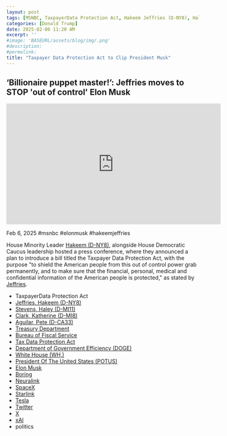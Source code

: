 ```yaml
---
layout: post
tags: [MSNBC, TaxpayerData Protection Act, Hakeem Jeffries (D-NY8), Haley Stevens (D-MI11), Katherine Clark (D-MI8), Pete Aguilar (D-CA33), Treasury Department, Bureau of Fiscal Service, Tax Data Protection Act, Department of Government Efficiency (DOGE), White House (WH,), President Of The United States (POTUS), Elon Musk, Boring, Neuralink, SpaceX, Starlink, Tesla, Twitter, X, xAI, politics]
categories: [Donald Trump]
date: 2025-02-06 11:20 AM
excerpt: ''
#image: 'BASEURL/assets/blog/img/.png'
#description:
#permalink:
title: "Taxpayer Data Protection Act to Clip President Musk"
---
```



## ‘Billionaire puppet master!’: Jeffries moves to STOP 'out of control' Elon Musk

<iframe width="560" height="315" src="https://www.youtube.com/embed/qQuQs-EXg88?si=WK1CW1DSBcrblFRz" title="YouTube video player" frameborder="0" allow="accelerometer; autoplay; clipboard-write; encrypted-media; gyroscope; picture-in-picture; web-share" referrerpolicy="strict-origin-when-cross-origin" allowfullscreen></iframe>

Feb 6, 2025  #msnbc #elonmusk #hakeemjeffries

House Minority Leader [Hakeem  (D-NY8)](https://jeffries.house.gov/), alongside House Democratic Caucus leadership hosted a press conference, where they announced a plan to introduce a bill titled the Taxpayer Data Protection Act, with the purpose "to shield the American people from this out of control power grab permanently, and to make sure that the financial, personal, medical and confidential information of the American people is protected," as stated by [Jeffries](https://jeffries.house.gov/).

- TaxpayerData Protection Act
- [Jeffries, Hakeem (D-NY8)](https://jeffries.house.gov/)
- [Stevens, Haley (D-MI11)](https://stevens.house.gov/)
- [Clark, Katherine (D-MI8)](https://katherineclark.house.gov/index.cfm/home)
- [Aguilar, Pete (D-CA33)](https://aguilar.house.gov/)
- [Treasury Department](https://home.treasury.gov/)
- [Bureau of Fiscal Service]()
- [Tax Data Protection Act]()
- [Department of Government Efficiency (DOGE)](https://doge.gov/)
- [White House (WH,)](https://www.whitehouse.gov/)
- [President Of The United States (POTUS)](https://www.whitehouse.gov/)
- [Elon Musk](https://x.com/elonmusk/)
- [Boring](https:://www.boringcompany.com/)
- [Neuralink](https://neuralink.com/)
- [SpaceX](https://www.spacex.com/)
- [Starlink](https://www.starlink.com/)
- [Tesla](https://www.tesla.com/)
- [Twitter](https://twitter.com/)
- [ X ](https://x.com/)
- [xAI](https://x.ai/)
- politics
